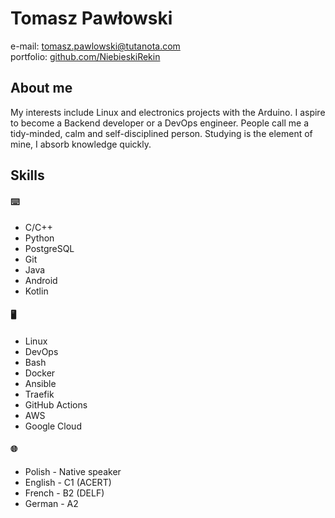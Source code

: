 # Tomasz Pawłowski

e-mail: [tomasz.pawlowski@tutanota.com](mailto:tomasz.pawlowski@tutanota.com) \
portfolio: [github.com/NiebieskiRekin](https://github.com/NiebieskiRekin)

## About me

My interests include Linux and electronics projects with the Arduino.
I aspire to become a Backend developer or a DevOps engineer.
People call me a tidy-minded, calm and self-disciplined person.
Studying is the element of mine, I absorb knowledge quickly.

## Skills

#### :keyboard:

- C/C++
- Python
- PostgreSQL
- Git
- Java
- Android
- Kotlin

#### :desktop_computer:

- Linux
- DevOps
- Bash
- Docker
- Ansible
- Traefik
- GitHub Actions
- AWS
- Google Cloud

#### :globe_with_meridians:

- Polish - Native speaker
- English - C1 (ACERT)
- French - B2 (DELF)
- German - A2
